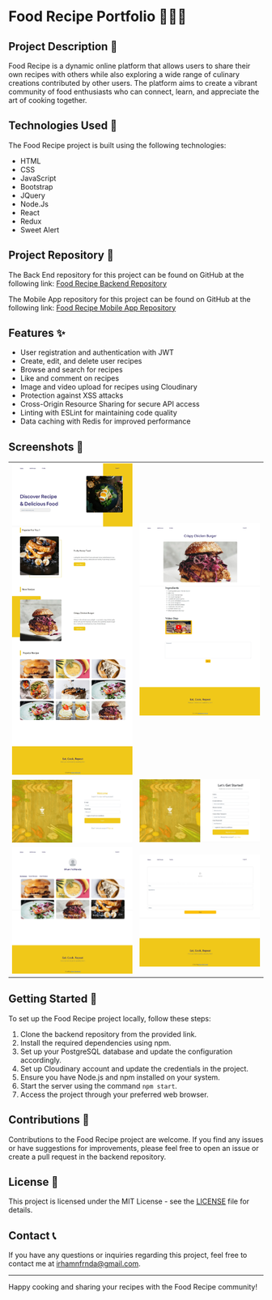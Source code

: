 # Food Recipe Portfolio  🍔🍰🍕

## Project Description 📜

Food Recipe is a dynamic online platform that allows users to share their own recipes with others while also exploring a wide range of culinary creations contributed by other users. The platform aims to create a vibrant community of food enthusiasts who can connect, learn, and appreciate the art of cooking together.

## Technologies Used 🚀

The Food Recipe project is built using the following technologies:

- HTML
- CSS
- JavaScript
- Bootstrap
- JQuery
- Node.Js
- React
- Redux
- Sweet Alert

## Project Repository 📂

The Back End repository for this project can be found on GitHub at the following link:
[Food Recipe Backend Repository](https://github.com/IrhamNfrnda/food-recipe-be)

The Mobile App repository for this project can be found on GitHub at the following link:
[Food Recipe Mobile App Repository](https://github.com/IrhamNfrnda/Food-Recipe-App)

## Features ✨

- User registration and authentication with JWT
- Create, edit, and delete user recipes
- Browse and search for recipes
- Like and comment on recipes
- Image and video upload for recipes using Cloudinary
- Protection against XSS attacks
- Cross-Origin Resource Sharing for secure API access
- Linting with ESLint for maintaining code quality
- Data caching with Redis for improved performance

## Screenshots 📸

<table>
   <tr>
    <td><img width="350px" src="./screenshot/Home.jpeg" border="0" alt="Login" /></td>
    <td> <img width="350px" src="./screenshot/Detail.jpeg" border="0"  alt="Register" /></td>
  </tr>
   <tr>
    <td><img width="350px" src="./screenshot/Login.jpeg" border="0" alt="Login" /></td>
    <td> <img width="350px" src="./screenshot/Register.jpeg" border="0"  alt="Register" /></td>
  </tr>
   <tr>
    <td><img width="350px" src="./screenshot/Profile.jpeg" border="0" alt="Login" /></td>
    <td> <img width="350px" src="./screenshot/Add.jpeg" border="0"  alt="Register" /></td>
  </tr>
</table>

## Getting Started 🚀

To set up the Food Recipe project locally, follow these steps:

1. Clone the backend repository from the provided link.
2. Install the required dependencies using npm.
3. Set up your PostgreSQL database and update the configuration accordingly.
4. Set up Cloudinary account and update the credentials in the project.
5. Ensure you have Node.js and npm installed on your system.
6. Start the server using the command `npm start`.
7. Access the project through your preferred web browser.

## Contributions 🤝

Contributions to the Food Recipe project are welcome. If you find any issues or have suggestions for improvements, please feel free to open an issue or create a pull request in the backend repository.

## License 📝

This project is licensed under the MIT License - see the [LICENSE](LICENSE) file for details.

## Contact 📞

If you have any questions or inquiries regarding this project, feel free to contact me at [irhamnfrnda@gmail.com](mailto:irhamnfrnda@gmail.com).

---

Happy cooking and sharing your recipes with the Food Recipe community!
